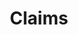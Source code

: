 ---
layout: collection
title: Claims
description: The part of the digital service that allows employers to make and manage training reimbursment claims.
pagination:
  data: collections.claims
  reverse: true
  size: 50
permalink: "claims/{% if pagination.pageNumber > 0 %}page/{{ pagination.pageNumber + 1 }}{% endif %}/"
aside:
  title:  Claims Prototypes
  content: |
    [View claims prototypes](https://adult-social-care-7fe9bafd955a.herokuapp.com/version-index?area=Claims) 
    Password: ascbsa123
---